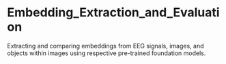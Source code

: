 # Embedding_Extraction_and_Evaluation
Extracting and comparing embeddings from EEG signals, images, and objects within images using respective pre-trained foundation models.

